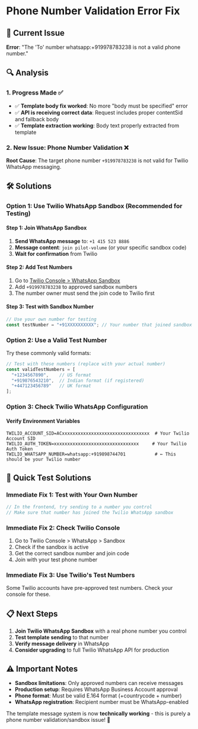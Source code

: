 # Phone Number Validation Error Fix

## 🐛 Current Issue
**Error**: "The 'To' number whatsapp:+919978783238 is not a valid phone number."

## 🔍 Analysis

### 1. Progress Made ✅
- ✅ **Template body fix worked**: No more "body must be specified" error
- ✅ **API is receiving correct data**: Request includes proper contentSid and fallback body
- ✅ **Template extraction working**: Body text properly extracted from template

### 2. New Issue: Phone Number Validation ❌
**Root Cause**: The target phone number `+919978783238` is not valid for Twilio WhatsApp messaging.

## 🛠️ Solutions

### Option 1: Use Twilio WhatsApp Sandbox (Recommended for Testing)

#### Step 1: Join WhatsApp Sandbox
1. **Send WhatsApp message** to: `+1 415 523 8886`
2. **Message content**: `join pilot-volume` (or your specific sandbox code)
3. **Wait for confirmation** from Twilio

#### Step 2: Add Test Numbers
1. Go to [Twilio Console > WhatsApp Sandbox](https://console.twilio.com/us1/develop/sms/whatsapp/sandbox)
2. Add `+919978783238` to approved sandbox numbers
3. The number owner must send the join code to Twilio first

#### Step 3: Test with Sandbox Number
```typescript
// Use your own number for testing
const testNumber = "+91XXXXXXXXXX"; // Your number that joined sandbox
```

### Option 2: Use a Valid Test Number

Try these commonly valid formats:
```typescript
// Test with these numbers (replace with your actual number)
const validTestNumbers = [
  "+1234567890",    // US format
  "+919876543210",  // Indian format (if registered)
  "+447123456789"   // UK format
];
```

### Option 3: Check Twilio WhatsApp Configuration

#### Verify Environment Variables
```env
TWILIO_ACCOUNT_SID=ACxxxxxxxxxxxxxxxxxxxxxxxxxxxxxxxxx  # Your Twilio Account SID
TWILIO_AUTH_TOKEN=xxxxxxxxxxxxxxxxxxxxxxxxxxxxxxxx     # Your Twilio Auth Token
TWILIO_WHATSAPP_NUMBER=whatsapp:+919898744701           # ← This should be your Twilio number
```

## 🧪 Quick Test Solutions

### Immediate Fix 1: Test with Your Own Number
```typescript
// In the frontend, try sending to a number you control
// Make sure that number has joined the Twilio WhatsApp sandbox
```

### Immediate Fix 2: Check Twilio Console
1. Go to Twilio Console > WhatsApp > Sandbox
2. Check if the sandbox is active
3. Get the correct sandbox number and join code
4. Join with your test phone number

### Immediate Fix 3: Use Twilio's Test Numbers
Some Twilio accounts have pre-approved test numbers. Check your console for these.

## 📋 Next Steps

1. **Join Twilio WhatsApp Sandbox** with a real phone number you control
2. **Test template sending** to that number
3. **Verify message delivery** in WhatsApp
4. **Consider upgrading** to full Twilio WhatsApp API for production

## ⚠️ Important Notes

- **Sandbox limitations**: Only approved numbers can receive messages
- **Production setup**: Requires WhatsApp Business Account approval
- **Phone format**: Must be valid E.164 format (+countrycode + number)
- **WhatsApp registration**: Recipient number must be WhatsApp-enabled

The template message system is now **technically working** - this is purely a phone number validation/sandbox issue! 🎉
